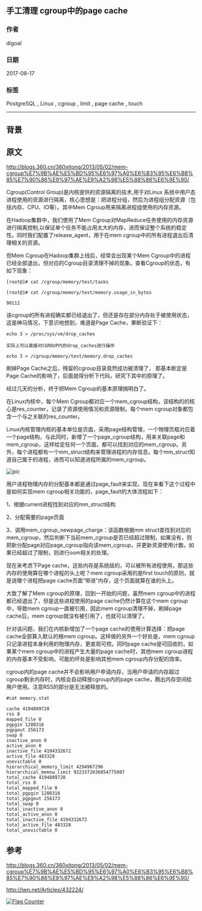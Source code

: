 ## 手工清理 cgroup中的page cache  
                       
### 作者      
digoal      
      
### 日期       
2017-08-17     
        
### 标签      
PostgreSQL , Linux , cgroup , limit , page cache , touch         
                  
----                  
                   
## 背景    
  
## 原文  
http://blogs.360.cn/360xitong/2013/05/02/mem-cgroup%E7%9B%AE%E5%BD%95%E6%97%A0%E6%B3%95%E6%B8%85%E7%90%86%E9%97%AE%E9%A2%98%E5%88%86%E6%9E%90/  
  
Cgroup(Control Group)是内核提供的资源隔离的技术,用于对Linux 系统中用户态进程使用的资源进行隔离，核心思想是：把进程分组，然后为进程组分配资源（包括内存、CPU、IO等）。其中Mem Cgroup用来隔离进程组使用的内存资源。  
  
在Hadoop集群中，我们使用了Mem Cgroup对MapReduce任务使用的内存资源进行隔离控制,以保证单个任务不能占用太大的内存，进而保证整个系统的稳定性。同时我们配置了release_agent，用于在mem cgroup中的所有进程退出后清理相关的资源。  
  
但Mem Cgroup在Hadoop集群上线后，经常会出现某个Mem Cgroup中的进程已经全部退出，但对应的Cgroup目录清理不掉的现象。查看Cgroup的状态，有如下现象：  
  
```  
[root@]# cat /cgroup/memory/test/tasks  
  
[root@]# cat /cgroup/memory/test/memory.usage_in_bytes  
  
90112  
```  
  
该cgroup的所有进程确实都已经退出了，但还是存在部分内存处于被使用状态，这是神马情况，下意识地想到，难道是Page Cache，果断验证下：  
  
```  
echo 3 > /proc/sys/vm/drop_caches  
  
实际上可以直接对CGROUP内的drop_caches进行操作  
  
echo 3 > /cgroup/memory/test/memory.drop_caches  
```  
  
刷掉Page Cache之后，残留的cgroup目录竟然成功被清理了， 那基本断定是Page Cache的影响了，后面就得分析下代码，研究下其中的原理了。  
  
经过几天的分析，终于把Mem Cgroup的基本原理搞明白了。  
  
在Linux内核中，每个Mem Cgroup都对应一个mem_cgroup结构，该结构的的核心是res_counter，记录了资源使用情况和资源限制，每个mem cgroup对象都包含一个与之关联的res_counter。  
  
Linux内核管理内核的基本单位是页面，采用page结构管理，一个物理页框对应着一个page结构，与此同时，新增了一个page_cgroup结构，用来关联page和mem_cgroup，这样给定任何一个页面，都可以找到对应的mem_cgroup。另外，每个进程都有一个mm_struct结构来管理进程的内存信息。每个mm_struct知道自己属于的进程，进而可以知道进程所属的mem_cgroup。  
  
![pic](20170817_02_pic_001.png)  
  
用户进程物理内存的分配基本都是通过page_fault来实现，现在来看下这个过程中是如何实现mem cgroup相关功能的，page_fault的大体流程如下：  
  
1、根据current进程找到对应的mm_struct结构  
  
2、分配需要的page页面  
  
3、调用mem_cgroup_newpage_charge：该函数根据mm struct查找到对应的mem_cgroup，然后判断下当前mem_cgroup是否已经超过限制，如果没有，则把新分配page对应page_cgroup指向该mem_cgroup，并更新资源使用计数。如果已经超过了限制，则进行oom相关的处理。  
  
现在来考虑下Page cache，这些内存是系统级的，可以被所有进程使用，那这些内存的使用算在哪个进程的头上呢？mem cgroup采用的是first touch的原则，就是说哪个进程把page cache页面“带进”内存，这个页面就算在谁的头上。  
  
大致了解了Mem cgroup的原理，回到一开始的问题，虽然mem cgroup中的进程都已经退出了，但是这些进程使用的page cache仍然计算在这个mem cgroup中，导致mem cgroup一直被引用，因此mem cgroup清理不掉，刷掉page cache后，mem cgroup就没有被引用了，也就可以清理了。  
  
针对该问题，我们在内核新增加了一个page cache的使用计算选择：把page cache全部算入默认的根mem cgroup。这样做的另外一个好处是，mem cgroup只记录进程本身利用的物理内存，更直观可控。同时page cache是可回收的，如果某个mem cgroup中的进程产生大量的page cache时，其他mem cgroup进程的内存基本不受影响，可能的坏处是影响其他mem cgroup内存分配的效率。  
  
cgroup内的page cache并不会影响用户申请内存，当用户申请的内存超过cgroup剩余内存时，内核会自动释放cgroup内的page cache，腾出内存空间给用户使用。注意RSS的部分是无法被释放的。  
  
```  
#cat memory.stat   
  
cache 4194889728  
rss 0  
mapped_file 0  
pgpgin 1280316  
pgpgout 256173  
swap 0  
inactive_anon 0  
active_anon 0  
inactive_file 4194332672  
active_file 483328  
unevictable 0  
hierarchical_memory_limit 4294967296  
hierarchical_memsw_limit 9223372036854775807  
total_cache 4194889728  
total_rss 0  
total_mapped_file 0  
total_pgpgin 1280316  
total_pgpgout 256173  
total_swap 0  
total_inactive_anon 0  
total_active_anon 0  
total_inactive_file 4194332672  
total_active_file 483328  
total_unevictable 0  
```  
  
## 参考    
http://blogs.360.cn/360xitong/2013/05/02/mem-cgroup%E7%9B%AE%E5%BD%95%E6%97%A0%E6%B3%95%E6%B8%85%E7%90%86%E9%97%AE%E9%A2%98%E5%88%86%E6%9E%90/  
  
http://lwn.net/Articles/432224/  
  
<a rel="nofollow" href="http://info.flagcounter.com/h9V1"  ><img src="http://s03.flagcounter.com/count/h9V1/bg_FFFFFF/txt_000000/border_CCCCCC/columns_2/maxflags_12/viewers_0/labels_0/pageviews_0/flags_0/"  alt="Flag Counter"  border="0"  ></a>  
  
